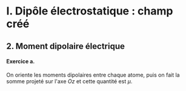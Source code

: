 # I. Dipôle électrostatique : champ créé
## 2. Moment dipolaire électrique
#### Exercice a.
On oriente les moments dipolaires entre chaque atome, puis on fait la somme projeté sur l'axe $Oz$ et cette quantité est $\mu$. 

